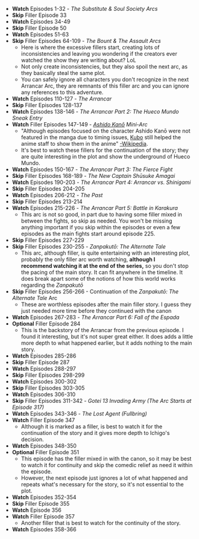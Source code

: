 - **Watch** Episodes 1-32 - _The Substitute & Soul Society Arcs_
- **Skip** Filler Episode 33
- **Watch** Episodes 34-49
- **Skip** Filler Episode 50
- **Watch** Episodes 51-63
- **Skip** Filler Episodes 64-109 - _The Bount & The Assault Arcs_ 
    - Here is where the excessive fillers start, creating lots of inconsistencies and leaving you wondering if the creators ever watched the show they are writing about? LoL
    - Not only create inconsistencies, but they also spoil the next arc, as they basically steal the same plot.
    - You can safely ignore all characters you don't recognize in the next Arrancar Arc, they are remnants of this filler arc and you can ignore any references to this adventure.
- **Watch** Episodes 110-127 - _The Arrancar_
- **Skip** Filler Episodes 128-137
- **Watch** Episodes 138-146 - _The Arrancar Part 2: The Hueco Mundo Sneak Entry_
- **Watch** Filler Episodes 147-149 - _[Ashido Kanō](https://en.wikipedia.org/wiki/List_of_Soul_Reapers_in_Bleach#Ashido_Kan%C5%8D) Mini-Arc_
    - "Although episodes focused on the character Ashido Kanō were not featured in the manga due to timing issues, [Kubo](https://en.wikipedia.org/wiki/Tite_Kubo) still helped the anime staff to show them in the anime" [-Wikipedia](https://en.wikipedia.org/wiki/Bleach_(season_7)).
    - It's best to watch these fillers for the continuation of the story; they are quite interesting in the plot and show the underground of Hueco Mundo.
- **Watch** Episodes 150-167 - _The Arrancar Part 3: The Fierce Fight_
- **Skip** Filler Episodes 168-189 - _The New Captain Shūsuke Amagai_
- **Watch** Episodes 190-203 - _The Arrancar Part 4: Arrancar vs. Shinigami_
- **Skip** Filler Episodes 204-205
- **Watch** Episodes 206-212 - _The Past_
- **Skip** Filler Episodes 213-214
- **Watch** Episodes 215-226 - _The Arrancar Part 5: Battle in Karakura_
    - This arc is not so good, in part due to having some filler mixed in between the fights, so skip as needed. You won't be missing anything important if you skip within the episodes or even a few episodes as the main fights start around episode 225.
- **Skip** Filler Episodes 227-229
- **Skip** Filler Episodes 230-255 - _Zanpakutō: The Alternate Tale_
    - This arc, although filler, is quite entertaining with an interesting plot, probably the only filler arc worth watching, **although I recommend watching it at the end of the series,** so you don't stop the pacing of the main story. It can fit anywhere in the timeline. It does break apart some of the notions of how this world works regarding the _Zanpakutō_
- **Skip** Filler Episodes 256-266 - Continuation of the _Zanpakutō: The Alternate Tale_ Arc
    - These are worthless episodes after the main filler story. I guess they just needed more time before they continued with the canon
- **Watch** Episodes 267-283 - _The Arrancar Part 6: Fall of the Espada_
- **Optional** Filler Episode 284
    - This is the backstory of the Arrancar from the previous episode. I found it interesting, but it's not super great either. It does adds a little more depth to what happened earlier, but it adds nothing to the main story.
- **Watch** Episodes 285-286
- **Skip** Filler Episode 287
- **Watch** Episodes 288-297
- **Skip** Filler Episodes 298-299
- **Watch** Episodes 300-302
- **Skip** Filler Episodes 303-305
- **Watch** Episodes 306-310
- **Skip** Filler Episodes 311-342 - _Gotei 13 Invading Army (The Arc Starts at Episode 317)_
- **Watch** Episodes 343-346 - _The Lost Agent (Fullbring)_
- **Watch** Filler Episode 347
    - Although it is marked as a filler, is best to watch it for the continuation of the story and it gives more depth to Ichigo's decision.
- **Watch** Episodes 348-350
- **Optional** Filler Episode 351
    - This episode has the filler mixed in with the canon, so it may be best to watch it for continuity and skip the comedic relief as need it within the episode.
    - However, the next episode just ignores a lot of what happened and repeats what's necessary for the story, so it's not essential to the plot.
- **Watch** Episodes 352-354
- **Skip** Filler Episode 355
- **Watch** Episode 356
- **Watch** Filler Episode 357
    - Another filler that is best to watch for the continuity of the story.
- **Watch** Episodes 358-366